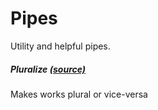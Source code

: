 Pipes
=====

Utility and helpful pipes.

##### Pluralize [(source)](https://github.com/bullhorn/novo-elements/blob/master/projects/novo-elements/src/pipes/plural)

Makes works plural or vice\-versa

<code-example example="pluralize"></code-example>
